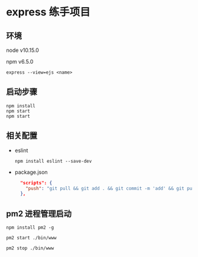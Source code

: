 # express 练手项目

## 环境

node v10.15.0

npm v6.5.0

```shell
express --view=ejs <name>
```

## 启动步骤

```shell
npm install
npm start
npm start
```

## 相关配置

- eslint

  ```shell
  npm install eslint --save-dev
  ```

- package.json

  ```json
    "scripts": {
      "push": "git pull && git add . && git commit -m 'add' && git push",
    },
  ```

## pm2 进程管理启动

```
npm install pm2 -g

pm2 start ./bin/www

pm2 stop ./bin/www

```
